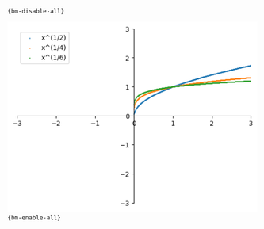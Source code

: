 `{bm-disable-all}`

![Graph(s) of x^(1/2),x^(1/4),x^(1/6)](calculus_a48aec57b5ce869c7483f45b28f4a93f.png)
`{bm-enable-all}`

